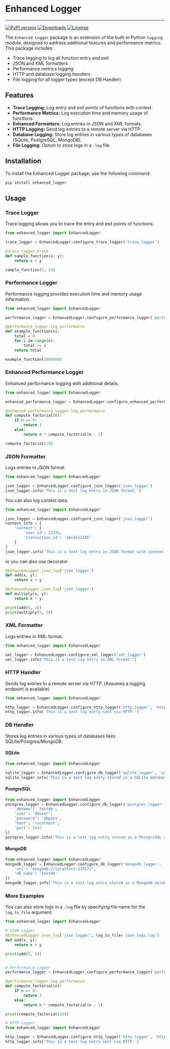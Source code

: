# Enhanced Logger
--------------------------
[![PyPI version](https://badge.fury.io/py/enhanced_logger.svg)](https://pypi.org/project/enhanced_logger/0.1/)
[![Downloads](https://pepy.tech/badge/enhanced_logger)](https://pypi.org/project/enhanced_logger/0.1/)
[![License](https://img.shields.io/badge/license-MIT-blue.svg)](LICENSE)

The `Enhanced Logger` package is an extension of the built-in Python `logging` module, designed to address additional features and performance metrics. This package includes:

- Trace logging to log all function entry and exit
- JSON and XML formatters
- Performance metrics logging
- HTTP and database logging handlers
- File logging for all logger types (except DB Handler)

## Features

- **Trace Logging:** Log entry and exit points of functions with context.
- **Performance Metrics:** Log execution time and memory usage of functions.
- **Enhanced Formatters:** Log entries in JSON and XML formats.
- **HTTP Logging:** Send log entries to a remote server via HTTP.
- **Database Logging:** Store log entries in various types of databases (SQLite, PostgreSQL, MongoDB).
- **File Logging:** Option to store logs in a `.log` file.

## Installation

To install the Enhanced Logger package, use the following command:

```sh
pip install enhanced_logger
```

## Usage

### Trace Logger

Trace logging allows you to trace the entry and exit points of functions.

```python
from enhanced_logger import EnhancedLogger

trace_logger = EnhancedLogger.configure_trace_logger('trace_logger')

@trace_logger.trace
def sample_function(x, y):
    return x + y

sample_function(5, 10)

```

### Performance Logger

Performance logging provides execution time and memory usage information.

```python
from enhanced_logger import EnhancedLogger

performance_logger = EnhancedLogger.configure_performance_logger('performance_logger')

@performance_logger.log_performance
def example_function(n):
    total = 0
    for i in range(n):
        total += i
    return total

example_function(1000000)

```

### Enhanced Performance Logger

Enhanced performance logging with additional details.

```python
from enhanced_logger import EnhancedLogger

enhanced_performance_logger = EnhancedLogger.configure_enhanced_performance_logger('enhanced_performance_logger')

@enhanced_performance_logger.log_performance
def compute_factorial(n):
    if n == 0:
        return 1
    else:
        return n * compute_factorial(n - 1)

compute_factorial(10)

```
### JSON Formatter

Logs entries in JSON format.

```python
from enhanced_logger import EnhancedLogger

json_logger = EnhancedLogger.configure_json_logger('json_logger')
json_logger.info('This is a test log entry in JSON format.')

```
You can also log context data.
```python
from enhanced_logger import EnhancedLogger

json_logger = EnhancedLogger.configure_json_logger('json_logger')
context_info = {
    'context': {
        'user_id': 12345,
        'transaction_id': 'abcde12345'
    }
}
json_logger.info('This is a test log entry in JSON format with context.', extra=context_info)

```
or you can also use decorator.
```python
@EnhancedLogger.json_log('json_logger')
def add(x, y):
    return x + y

@EnhancedLogger.json_log('json_logger')
def multiply(x, y):
    return x * y

print(add(5, 3))
print(multiply(5, 3))

```

### XML Formatter

Logs entries in XML format.

```python
from enhanced_logger import EnhancedLogger

xml_logger = EnhancedLogger.configure_xml_logger('xml_logger')
xml_logger.info('This is a test log entry in XML format.')

```

### HTTP Handler

Sends log entries to a remote server via HTTP. (Assumes a logging endpoint is available)

```python
from enhanced_logger import EnhancedLogger

http_logger = EnhancedLogger.configure_http_logger('http_logger', 'http://example.com/log', method='POST', headers={'Content-Type': 'application/json'})
http_logger.info('This is a test log entry sent via HTTP.')

```

### DB Handler

Stores log entries in various types of databases likes SQLite/Postgres/MongoDB.

#### SQLite
```python
from enhanced_logger import EnhancedLogger

sqlite_logger = EnhancedLogger.configure_db_logger('sqlite_logger', 'sqlite', {'db_path': 'logs.db'})
sqlite_logger.info('This is a test log entry stored in a SQLite database.')

```

#### PostgreSQL
```python
from enhanced_logger import EnhancedLogger
postgres_logger = EnhancedLogger.configure_db_logger('postgres_logger', 'postgres', {
    'dbname': 'testdb',
    'user': 'dbuser',
    'password': 'dbpass',
    'host': 'localhost',
    'port': 5432
})
postgres_logger.info('This is a test log entry stored in a PostgreSQL database.')

```
#### MongoDB
```python
from enhanced_logger import EnhancedLogger
mongodb_logger = EnhancedLogger.configure_db_logger('mongodb_logger', 'mongodb', {
    'uri': 'mongodb://localhost:27017/',
    'db_name': 'testdb'
})
mongodb_logger.info('This is a test log entry stored in a MongoDB database.')

```
### More Examples
You can also store logs in a `.log` file by specifying file name for the `log_to_file` argument.

```python
from enhanced_logger import EnhancedLogger

# JSON Logger
@EnhancedLogger.json_log('json_logger', log_to_file='json_logs.log')
def add(x, y):
    return x + y

print(add(5, 3))


# Performance Logger
performance_logger = EnhancedLogger.configure_performance_logger('performance_logger', log_to_file='performance_logs.log')

@performance_logger.log_performance
def compute_factorial(n):
    if n == 0:
        return 1
    else:
        return n * compute_factorial(n - 1)

print(compute_factorial(10))

# HTTP Logger
from enhanced_logger import EnhancedLogger

http_logger = EnhancedLogger.configure_http_logger('http_logger', 'http://example.com/log', method='POST', headers={'Content-Type': 'application/json'}, log_to_file='http_logs.log')
http_logger.info('This is a test log entry sent via HTTP.')

```